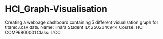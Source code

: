 # HCI_Graph-Visualisation
Creating a webpage dashboard containing 5 different visualization graph for titanic3.csv data.
Name: Thara
Student ID: 2502046944
Course: HCI COMP6800001
Class: L1CC
